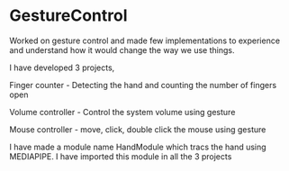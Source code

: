 # GestureControl
Worked on gesture control and made few implementations to experience and understand how it would change the way we use things.

I have developed 3 projects, 

Finger counter - Detecting the hand and counting the number of fingers open

Volume controller - Control the system volume using gesture 

Mouse controller - move, click, double click the mouse using gesture

I have made a module name HandModule which tracs the hand using MEDIAPIPE.
I have imported this module in all the 3 projects
